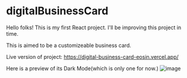 # digitalBusinessCard

Hello folks! This is my first React project. I'll be improving this project in time.

This is aimed to be a customizeable business card.  

Live version of project:
https://digital-business-card-eosin.vercel.app/

Here is a preview of its Dark Mode(which is only one for now.)
![image](https://user-images.githubusercontent.com/42985494/214950903-1a016141-e704-43c4-a302-c24007e2453a.png)
